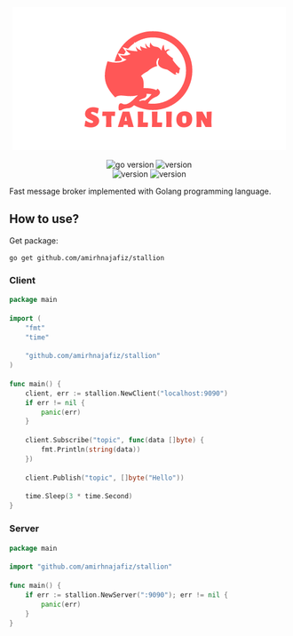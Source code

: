<p align="center">
<img src="assets/logo.png" alt="logo" />
</p>

<p align="center">
<img src="https://img.shields.io/badge/Golang-1.18-66ADD8?style=for-the-badge&logo=go" alt="go version" />
<img src="https://img.shields.io/badge/Version-1.0.0-red?style=for-the-badge&logo=none" alt="version" /><br />
<img src="https://img.shields.io/badge/MacOS-black?style=for-the-badge&logo=apple" alt="version" />
<img src="https://img.shields.io/badge/Linux-white?style=for-the-badge&logo=linux" alt="version" />
</p>


Fast message broker implemented with Golang programming language.

## How to use?
Get package:
```shell
go get github.com/amirhnajafiz/stallion
```

### Client
```go
package main

import (
	"fmt"
	"time"

	"github.com/amirhnajafiz/stallion"
)

func main() {
	client, err := stallion.NewClient("localhost:9090")
	if err != nil {
		panic(err)
	}

	client.Subscribe("topic", func(data []byte) {
		fmt.Println(string(data))
	})

	client.Publish("topic", []byte("Hello"))

	time.Sleep(3 * time.Second)
}
```

### Server
```go
package main

import "github.com/amirhnajafiz/stallion"

func main() {
	if err := stallion.NewServer(":9090"); err != nil {
		panic(err)
	}
}
```
